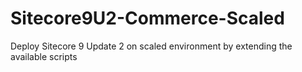 # Sitecore9U2-Commerce-Scaled
Deploy Sitecore 9 Update 2 on scaled environment by extending the available scripts
